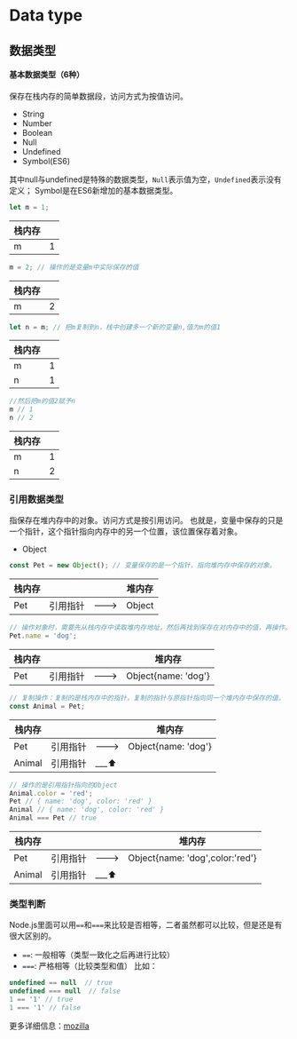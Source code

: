 # Data type

## 数据类型

#### 基本数据类型（6种）
保存在栈内存的简单数据段，访问方式为按值访问。
- String
- Number
- Boolean
- Null
- Undefined
- Symbol(ES6)

其中null与undefined是特殊的数据类型，`Null`表示值为空，`Undefined`表示没有定义；
Symbol是在ES6新增加的基本数据类型。

```javascript
let m = 1;
```

|栈内存||
|--|--|
| m | 1 |

```javascript
m = 2; // 操作的是变量m中实际保存的值
```
|栈内存||
|--|--|
| m | 2 |

```javascript
let n = m; // 把m复制到n，栈中创建多一个新的变量n,值为m的值1
```
|栈内存||
|--|--|
| m | 1 |
| n | 1 |

```javascript
//然后把m的值2赋予n
m // 1
n // 2
```
|栈内存||
|--|--|
| m | 1 |
| n | 2 |


### 引用数据类型
指保存在堆内存中的对象。访问方式是按引用访问。
也就是，变量中保存的只是一个指针，这个指针指向内存中的另一个位置，该位置保存着对象。

- Object

```javascript
const Pet = new Object(); // 变量保存的是一个指针，指向堆内存中保存的对象。
```
|栈内存|||堆内存|
|--|--|--|--|
|Pet|引用指针|--->|Object|

```javascript
// 操作对象时，需要先从栈内存中读取堆内存地址，然后再找到保存在对内存中的值，再操作。
Pet.name = 'dog';
```
|栈内存|||堆内存|
|--|--|--|--|
|Pet|引用指针|--->|Object{name: 'dog'}|

```javascript
// 复制操作：复制的是栈内存中的指针，复制的指针与原指针指向同一个堆内存中保存的值。
const Animal = Pet;
```
|栈内存|||堆内存|
|--|--|--|--|
|Pet|引用指针|--->|Object{name: 'dog'}|
|Animal|引用指针|___⬆||

```javascript
// 操作的是引用指针指向的Object
Animal.color = 'red';
Pet // { name: 'dog', color: 'red' }
Animal // { name: 'dog', color: 'red' }
Animal === Pet // true
```
|栈内存|||堆内存|
|--|--|--|--|
|Pet|引用指针|--->|Object{name: 'dog',color:'red'}|
|Animal|引用指针|___⬆||

### 类型判断

Node.js里面可以用`==`和`===`来比较是否相等，二者虽然都可以比较，但是还是有很大区别的。
- `==`: 一般相等（类型一致化之后再进行比较）
- `===`: 严格相等（比较类型和值）
比如：
```javascript
undefined == null  // true
undefined === null  // false
1 == '1' // true
1 === '1' // false
```
更多详细信息：[mozilla](https://developer.mozilla.org/zh-TW/docs/Web/JavaScript/Equality_comparisons_and_sameness)